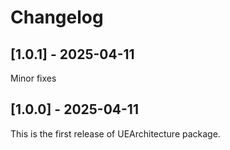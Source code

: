 # Changelog

## [1.0.1] - 2025-04-11
Minor fixes

## [1.0.0] - 2025-04-11
This is the first release of UEArchitecture package.
